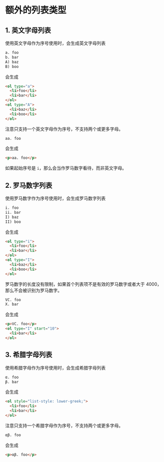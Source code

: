 # 额外的列表类型

## 1. 英文字母列表

使用英文字母作为序号使用时，会生成英文字母列表

```markdown
a. foo
b. bar
A) baz
B) boo
```

会生成

```html
<ol type="a">
  <li>foo</li>
  <li>bar</li>
</ol>
<ol type="A">
  <li>baz</li>
  <li>boo</li>
</ol>
```

注意只支持一个英文字母作为序号，不支持两个或更多字母。

```markdown
aa. foo
```

会生成

```html
<p>aa. foo</p>
```

如果起始序号是 `i`，那么会当作罗马数字看待，而非英文字母。

## 2. 罗马数字列表

使用罗马数字作为序号使用时，会生成罗马数字列表

```markdown
i. foo
ii. bar
I) baz
II) boo
```

会生成

```html
<ol type="i">
  <li>foo</li>
  <li>bar</li>
</ol>
<ol type="I">
  <li>baz</li>
  <li>boo</li>
</ol>
```

罗马数字的长度没有限制，如果首个列表项不是有效的罗马数字或者大于 4000，那么不会被识别为罗马数字。

```markdown
VC. foo
X. bar
```

会生成

```html
<p>VC. foo</p>
<ol type="I" start="10">
  <li>bar</li>
</ol>
```

## 3. 希腊字母列表

使用希腊字母作为序号使用时，会生成希腊字母列表

```markdown
α. foo
β. bar
```

会生成

```html
<ol style="list-style: lower-greek;">
  <li>foo</li>
  <li>bar</li>
</ol>
```

注意只支持一个希腊字母作为序号，不支持两个或更多字母。

```markdown
αβ. foo
```

会生成

```html
<p>αβ. foo</p>
```
